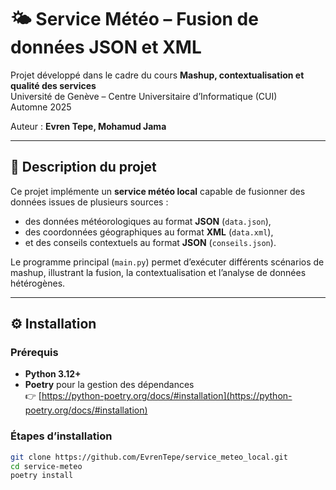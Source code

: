 # 🌤️ Service Météo – Fusion de données JSON et XML

Projet développé dans le cadre du cours **Mashup, contextualisation et qualité des services**  
Université de Genève – Centre Universitaire d’Informatique (CUI)  
Automne 2025

Auteur : **Evren Tepe, Mohamud Jama**

---

## 🧩 Description du projet

Ce projet implémente un **service météo local** capable de fusionner des données issues de plusieurs sources :
- des données météorologiques au format **JSON** (`data.json`),
- des coordonnées géographiques au format **XML** (`data.xml`),
- et des conseils contextuels au format **JSON** (`conseils.json`).

Le programme principal (`main.py`) permet d’exécuter différents scénarios de mashup, illustrant la fusion, la contextualisation et l’analyse de données hétérogènes.

---

## ⚙️ Installation

### Prérequis
- **Python 3.12+**
- **Poetry** pour la gestion des dépendances  
  👉 [https://python-poetry.org/docs/#installation](https://python-poetry.org/docs/#installation)

### Étapes d’installation
```bash
git clone https://github.com/EvrenTepe/service_meteo_local.git
cd service-meteo
poetry install